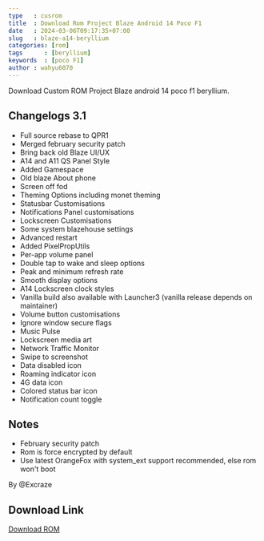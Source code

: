 ```yaml
---
type   : cusrom
title  : Download Rom Project Blaze Android 14 Poco F1
date   : 2024-03-06T09:17:35+07:00
slug   : blaze-a14-beryllium
categories: [rom]
tags      : [beryllium]
keywords  : [poco F1]
author : wahyu6070
---
```


Download Custom ROM Project Blaze android 14 poco f1 beryllium.

## Changelogs 3.1
- Full source rebase to QPR1
- Merged february security patch
- Bring back old Blaze UI/UX
- A14 and A11 QS Panel Style
- Added Gamespace
- Old blaze About phone
- Screen off fod
- Theming Options including monet theming
- Statusbar Customisations
- Notifications Panel customisations
- Lockscreen Customisations
- Some system blazehouse settings
- Advanced restart
- Added PixelPropUtils
- Per-app volume panel
- Double tap to wake and sleep options
- Peak and minimum refresh rate
- Smooth display options
- A14 Lockscreen clock styles
- Vanilla build also available with Launcher3 (vanilla release depends on maintainer)
- Volume button customisations
- Ignore window secure flags
- Music Pulse
- Lockscreen media art
- Network Traffic Monitor
- Swipe to screenshot
- Data disabled icon
- Roaming indicator icon
- 4G data icon
- Colored status bar icon
- Notification count toggle

## Notes
- February security patch
- Rom is force encrypted by default
- Use latest OrangeFox with system_ext support recommended, else rom won't boot

By @Excraze

## Download Link
[Download ROM](https://sourceforge.net/projects/projectblaze/files/beryllium/)

